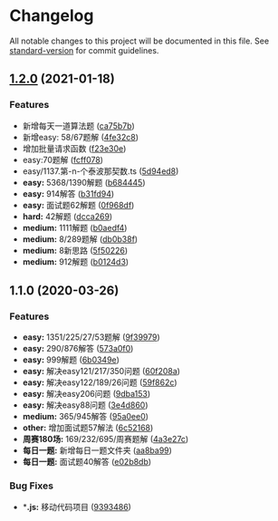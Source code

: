 # Changelog

All notable changes to this project will be documented in this file. See [standard-version](https://github.com/conventional-changelog/standard-version) for commit guidelines.

## [1.2.0](https://github.com/songjian925/LeetCodeAnswer/compare/v1.1.0...v1.2.0) (2021-01-18)


### Features

* 新增每天一道算法题 ([ca75b7b](https://github.com/songjian925/LeetCodeAnswer/commit/ca75b7b4a08dad2c1a2b03e0774091de5519dd0d))
* 新增easy: 58/67题解 ([4fe32c8](https://github.com/songjian925/LeetCodeAnswer/commit/4fe32c813addeadafd7324d6bd9f65abd6e69e42))
* 增加批量请求函数 ([f23e30e](https://github.com/songjian925/LeetCodeAnswer/commit/f23e30e76e4a5f47c7679d90889b20039a6a8143))
* easy:70题解 ([fcff078](https://github.com/songjian925/LeetCodeAnswer/commit/fcff0782effc63587d5f1ca2ddb4a080c8827463))
* easy/1137.第-n-个泰波那契数.ts ([5d94ed8](https://github.com/songjian925/LeetCodeAnswer/commit/5d94ed8a3cfc3020eda256bff075d8a56bbdd59f))
* **easy:** 5368/1390解题 ([b684445](https://github.com/songjian925/LeetCodeAnswer/commit/b684445e39e007e01b11a1fa80a79d83f0cb02bf))
* **easy:** 914解答 ([b31fd94](https://github.com/songjian925/LeetCodeAnswer/commit/b31fd9493b9c8caddceebe7e4f6a7f86a156578d))
* **easy:** 面试题62解题 ([0f968df](https://github.com/songjian925/LeetCodeAnswer/commit/0f968df644818217b80cb490156eea62ad554355))
* **hard:** 42解题 ([dcca269](https://github.com/songjian925/LeetCodeAnswer/commit/dcca269996152e538fd9374816a25b1c86459e6e))
* **medium:** 1111解题 ([b0aedf4](https://github.com/songjian925/LeetCodeAnswer/commit/b0aedf4695e3d3d9cceddb64691db7a26e86186c))
* **medium:** 8/289题解 ([db0b38f](https://github.com/songjian925/LeetCodeAnswer/commit/db0b38ff131eb3630ad8ed5cdb69dbee3277befb))
* **medium:** 8新思路 ([5f50226](https://github.com/songjian925/LeetCodeAnswer/commit/5f502267f5113142a25ad8f67d70c3f4209c138f))
* **medium:** 912解题 ([b0124d3](https://github.com/songjian925/LeetCodeAnswer/commit/b0124d3190b8e3d4998257ac3bb5feef114946d0))

## 1.1.0 (2020-03-26)


### Features

* **easy:** 1351/225/27/53题解 ([9f39979](https://github.com/songjian925/LeetCodeAnswer/commit/9f39979a3228d1c4e2dba6ae289c3af1429d606f))
* **easy:** 290/876解答 ([573a0f0](https://github.com/songjian925/LeetCodeAnswer/commit/573a0f0686ffa16715da03271ad488188c3fb726))
* **easy:** 999解题 ([6b0349e](https://github.com/songjian925/LeetCodeAnswer/commit/6b0349e3ff2173370d51b3d016ebeaa478de89ad))
* **easy:** 解决easy121/217/350问题 ([60f208a](https://github.com/songjian925/LeetCodeAnswer/commit/60f208ae0548dfae50bcb05517248d9f85d537d5))
* **easy:** 解决easy122/189/26问题 ([59f862c](https://github.com/songjian925/LeetCodeAnswer/commit/59f862c18f37dd1f22aa8d8930394521003d9e81))
* **easy:** 解决easy206问题 ([9dba153](https://github.com/songjian925/LeetCodeAnswer/commit/9dba153b7dd5bb6514d41bbd0870dfed02ad2ba8))
* **easy:** 解决easy88问题 ([3e4d860](https://github.com/songjian925/LeetCodeAnswer/commit/3e4d8606cb0221a20ed5b1a85cc1003a95e42bb2))
* **medium:** 365/945解答 ([95a0ee0](https://github.com/songjian925/LeetCodeAnswer/commit/95a0ee02839d2cafca5ac34708125b374d5df406))
* **other:** 增加面试题57解法 ([6c52168](https://github.com/songjian925/LeetCodeAnswer/commit/6c52168b976ad103d2696ab86226275cf81501b2))
* **周赛180场:** 169/232/695/周赛题解 ([4a3e27c](https://github.com/songjian925/LeetCodeAnswer/commit/4a3e27c2520c7e4f9d08ac7e64aa848b9d30423b))
* **每日一题:** 新增每日一题文件夹 ([aa8ba99](https://github.com/songjian925/LeetCodeAnswer/commit/aa8ba99a3853a43295fd5ba9cd48cbc07bc98440))
* **每日一题:** 面试题40解答 ([e02b8db](https://github.com/songjian925/LeetCodeAnswer/commit/e02b8db7dd51aceb5115007229a383541444f636))


### Bug Fixes

* ***.js:** 移动代码项目 ([9393486](https://github.com/songjian925/LeetCodeAnswer/commit/93934869dfeb8cc5216f2361c0d64d0b9f4d8bc6))
